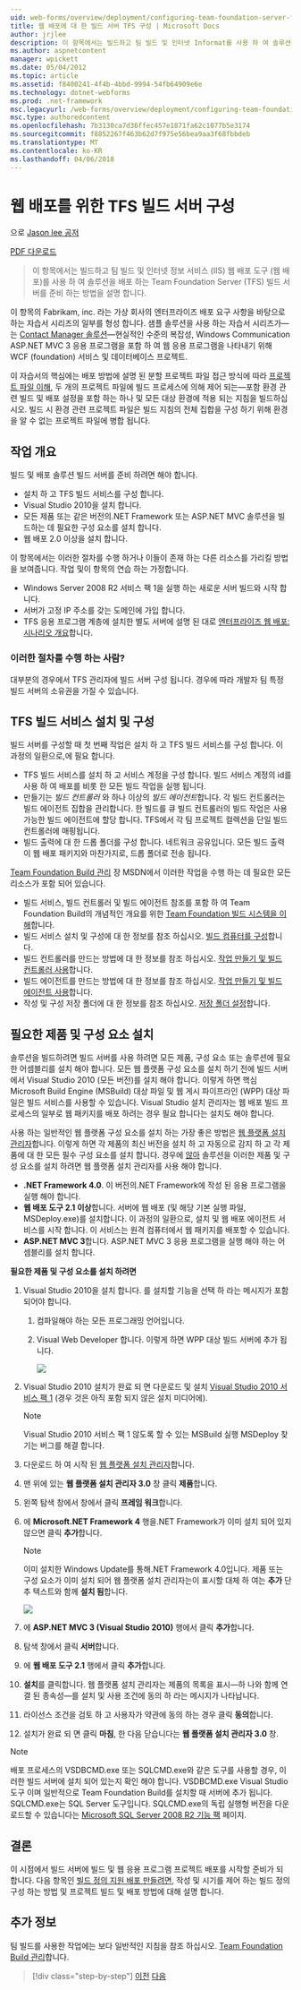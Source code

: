 ```yaml
---
uid: web-forms/overview/deployment/configuring-team-foundation-server-for-web-deployment/configuring-a-tfs-build-server-for-web-deployment
title: 웹 배포에 대 한 빌드 서버 TFS 구성 | Microsoft Docs
author: jrjlee
description: 이 항목에서는 빌드하고 팀 빌드 및 인터넷 Informat를 사용 하 여 솔루션을 배포 하는 Team Foundation Server (TFS) 빌드 서버를 준비 하는 방법에 설명...
ms.author: aspnetcontent
manager: wpickett
ms.date: 05/04/2012
ms.topic: article
ms.assetid: f8400241-4f4b-4bbd-9994-54fb64909e6e
ms.technology: dotnet-webforms
ms.prod: .net-framework
msc.legacyurl: /web-forms/overview/deployment/configuring-team-foundation-server-for-web-deployment/configuring-a-tfs-build-server-for-web-deployment
msc.type: authoredcontent
ms.openlocfilehash: 7b3130ca7d36ffec457e1871fa62c1077b5e3174
ms.sourcegitcommit: f8852267f463b62d7f975e56bea9aa3f68fbbdeb
ms.translationtype: MT
ms.contentlocale: ko-KR
ms.lasthandoff: 04/06/2018
---
```

<a name="configuring-a-tfs-build-server-for-web-deployment"></a>웹 배포를 위한 TFS 빌드 서버 구성
====================
으로 [Jason lee 공저](https://github.com/jrjlee)

[PDF 다운로드](https://msdnshared.blob.core.windows.net/media/MSDNBlogsFS/prod.evol.blogs.msdn.com/CommunityServer.Blogs.Components.WeblogFiles/00/00/00/63/56/8130.DeployingWebAppsInEnterpriseScenarios.pdf)

> 이 항목에서는 빌드하고 팀 빌드 및 인터넷 정보 서비스 (IIS) 웹 배포 도구 (웹 배포)를 사용 하 여 솔루션을 배포 하는 Team Foundation Server (TFS) 빌드 서버를 준비 하는 방법을 설명 합니다.


이 항목의 Fabrikam, inc. 라는 가상 회사의 엔터프라이즈 배포 요구 사항을 바탕으로 하는 자습서 시리즈의 일부를 형성 합니다. 샘플 솔루션을 사용 하는 자습서 시리즈가&#x2014;는 [Contact Manager 솔루션](../web-deployment-in-the-enterprise/the-contact-manager-solution.md)&#x2014;현실적인 수준의 복잡성, Windows Communication ASP.NET MVC 3 응용 프로그램을 포함 하 여 웹 응용 프로그램을 나타내기 위해 WCF (foundation) 서비스 및 데이터베이스 프로젝트.

이 자습서의 핵심에는 배포 방법에 설명 된 분할 프로젝트 파일 접근 방식에 따라 [프로젝트 파일 이해](../web-deployment-in-the-enterprise/understanding-the-project-file.md), 두 개의 프로젝트 파일에 빌드 프로세스에 의해 제어 되는&#x2014;포함 환경 관련 빌드 및 배포 설정을 포함 하는 하나 및 모든 대상 환경에 적용 되는 지침을 빌드하십시오. 빌드 시 환경 관련 프로젝트 파일은 빌드 지침의 전체 집합을 구성 하기 위해 환경을 알 수 없는 프로젝트 파일에 병합 됩니다.

## <a name="task-overview"></a>작업 개요

빌드 및 배포 솔루션 빌드 서버를 준비 하려면 해야 합니다.

- 설치 하 고 TFS 빌드 서비스를 구성 합니다.
- Visual Studio 2010을 설치 합니다.
- 모든 제품 또는 같은 버전의.NET Framework 또는 ASP.NET MVC 솔루션을 빌드하는 데 필요한 구성 요소를 설치 합니다.
- 웹 배포 2.0 이상을 설치 합니다.

이 항목에서는 이러한 절차를 수행 하거나 이들이 존재 하는 다른 리소스를 가리킬 방법을 보여줍니다. 작업 및이 항목의 연습 하는 가정합니다.

- Windows Server 2008 R2 서비스 팩 1을 실행 하는 새로운 서버 빌드와 시작 합니다.
- 서버가 고정 IP 주소를 갖는 도메인에 가입 합니다.
- TFS 응용 프로그램 계층에 설치한 별도 서버에 설명 된 대로 [엔터프라이즈 웹 배포: 시나리오 개요](../deploying-web-applications-in-enterprise-scenarios/enterprise-web-deployment-scenario-overview.md)합니다.

### <a name="who-performs-these-procedures"></a>이러한 절차를 수행 하는 사람?

대부분의 경우에서 TFS 관리자에 빌드 서버 구성 됩니다. 경우에 따라 개발자 팀 특정 빌드 서버의 소유권을 가질 수 있습니다.

## <a name="install-and-configure-the-tfs-build-service"></a>TFS 빌드 서비스 설치 및 구성

빌드 서버를 구성할 때 첫 번째 작업은 설치 하 고 TFS 빌드 서비스를 구성 합니다. 이 과정의 일환으로,에 필요 합니다.

- TFS 빌드 서비스를 설치 하 고 서비스 계정을 구성 합니다. 빌드 서비스 계정의 id를 사용 하 여 배포를 비롯 한 모든 빌드 작업을 실행 됩니다.
- 만들기는 *빌드 컨트롤러* 와 하나 이상의 *빌드 에이전트*합니다. 각 빌드 컨트롤러는 빌드 에이전트 집합을 관리합니다. 한 빌드를 큐 빌드 컨트롤러의 빌드 작업은 사용 가능한 빌드 에이전트에 할당 합니다. TFS에서 각 팀 프로젝트 컬렉션을 단일 빌드 컨트롤러에 매핑됩니다.
- 빌드 출력에 대 한 드롭 폴더를 구성 합니다. 네트워크 공유입니다. 모든 빌드 출력이 웹 배포 패키지와 마찬가지로, 드롭 폴더로 전송 됩니다.

[Team Foundation Build 관리](https://msdn.microsoft.com/library/ms252495.aspx) 장 MSDN에서 이러한 작업을 수행 하는 데 필요한 모든 리소스가 포함 되어 있습니다.

- 빌드 서비스, 빌드 컨트롤러 및 빌드 에이전트 참조를 포함 하 여 Team Foundation Build의 개념적인 개요를 위한 [Team Foundation 빌드 시스템을 이해](https://msdn.microsoft.com/library/dd793166.aspx)합니다.
- 빌드 서비스 설치 및 구성에 대 한 정보를 참조 하십시오. [빌드 컴퓨터를 구성](https://msdn.microsoft.com/library/ms181712.aspx)합니다.
- 빌드 컨트롤러를 만드는 방법에 대 한 정보를 참조 하십시오. [작업 만들기 및 빌드 컨트롤러 사용](https://msdn.microsoft.com/library/ee330987.aspx)합니다.
- 빌드 에이전트를 만드는 방법에 대 한 정보를 참조 하십시오. [작업 만들기 및 빌드 에이전트 사용](https://msdn.microsoft.com/library/bb399135.aspx)합니다.
- 작성 및 구성 저장 폴더에 대 한 정보를 참조 하십시오. [저장 폴더 설정](https://msdn.microsoft.com/library/bb778394.aspx)합니다.

## <a name="install-required-products-and-components"></a>필요한 제품 및 구성 요소 설치

솔루션을 빌드하려면 빌드 서버를 사용 하려면 모든 제품, 구성 요소 또는 솔루션에 필요한 어셈블리를 설치 해야 합니다. 모든 웹 플랫폼 구성 요소를 설치 하기 전에 빌드 서버에서 Visual Studio 2010 (모든 버전)를 설치 해야 합니다. 이렇게 하면 핵심 Microsoft Build Engine (MSBuild) 대상 파일 및 웹 게시 파이프라인 (WPP) 대상 파일은 빌드 서비스를 사용할 수 있습니다. Visual Studio 설치 관리자는 웹 배포 빌드 프로세스의 일부로 웹 패키지를 배포 하려는 경우 필요 합니다는 설치도 해야 합니다.

사용 하는 일반적인 웹 플랫폼 구성 요소를 설치 하는 가장 좋은 방법은 [웹 플랫폼 설치 관리자](https://go.microsoft.com/?linkid=9805118)합니다. 이렇게 하면 각 제품의 최신 버전을 설치 하 고 자동으로 감지 하 고 각 제품에 대 한 모든 필수 구성 요소를 설치 합니다. 경우에 [않아](../web-deployment-in-the-enterprise/the-contact-manager-solution.md) 솔루션을 이러한 제품 및 구성 요소를 설치 하려면 웹 플랫폼 설치 관리자를 사용 해야 합니다.

- **.NET Framework 4.0**. 이 버전의.NET Framework에 작성 된 응용 프로그램을 실행 해야 합니다.
- **웹 배포 도구 2.1 이상**합니다. 서버에 웹 배포 (및 해당 기본 실행 파일, MSDeploy.exe)를 설치합니다. 이 과정의 일환으로, 설치 및 웹 배포 에이전트 서비스를 시작 합니다. 이 서비스는 원격 컴퓨터에서 웹 패키지를 배포할 수 있습니다.
- **ASP.NET MVC 3**합니다. ASP.NET MVC 3 응용 프로그램을 실행 해야 하는 어셈블리를 설치 합니다.

**필요한 제품 및 구성 요소를 설치 하려면**

1. Visual Studio 2010을 설치 합니다. 를 설치할 기능을 선택 하 라는 메시지가 포함 되어야 합니다.

    1. 컴파일해야 하는 모든 프로그래밍 언어입니다.
    2. Visual Web Developer 합니다. 이렇게 하면 WPP 대상 빌드 서버에 추가 됩니다.

        ![](configuring-a-tfs-build-server-for-web-deployment/_static/image1.png)
2. Visual Studio 2010 설치가 완료 되 면 다운로드 및 설치 [Visual Studio 2010 서비스 팩 1](https://go.microsoft.com/?linkid=9805133) (경우 것은 아직 포함 되지 않은 설치 미디어에).

    > [!NOTE]
    > Visual Studio 2010 서비스 팩 1 않도록 할 수 있는 MSBuild 실행 MSDeploy 찾기는 버그를 해결 합니다.
3. 다운로드 하 여 시작 된 [웹 플랫폼 설치 관리자](https://go.microsoft.com/?linkid=9805118)합니다.
4. 맨 위에 있는 **웹 플랫폼 설치 관리자 3.0** 창 클릭 **제품**합니다.
5. 왼쪽 탐색 창에서 창에서 클릭 **프레임 워크**합니다.
6. 에 **Microsoft.NET Framework 4** 행을.NET Framework가 이미 설치 되어 있지 않으면 클릭 **추가**합니다.

    > [!NOTE]
    > 이미 설치한 Windows Update를 통해.NET Framework 4.0입니다. 제품 또는 구성 요소가 이미 설치 되어 웹 플랫폼 설치 관리자는이 표시할 대체 하 여는 **추가** 단추 텍스트와 함께 **설치 됨**합니다.

    ![](configuring-a-tfs-build-server-for-web-deployment/_static/image2.png)
7. 에 **ASP.NET MVC 3 (Visual Studio 2010)** 행에서 클릭 **추가**합니다.
8. 탐색 창에서 클릭 **서버**합니다.
9. 에 **웹 배포 도구 2.1** 행에서 클릭 **추가**합니다.
10. **설치**를 클릭합니다. 웹 플랫폼 설치 관리자는 제품의 목록을 표시&#x2014;하 나와 함께 연결 된 종속성&#x2014;를 설치 및 사용 조건에 동의 하 라는 메시지가 나타납니다.
11. 라이선스 조건을 검토 하 고 사용자가 약관에 동의 하는 경우 클릭 **동의**합니다.
12. 설치가 완료 되 면 클릭 **마침**, 한 다음 닫습니다는 **웹 플랫폼 설치 관리자 3.0** 창.

> [!NOTE]
> 배포 프로세스의 VSDBCMD.exe 또는 SQLCMD.exe와 같은 도구를 사용할 경우, 이러한 빌드 서버에 설치 되어 있는지 확인 해야 합니다. VSDBCMD.exe Visual Studio 도구 이며 일반적으로 Team Foundation Build를 설치할 때 서버에 추가 됩니다. SQLCMD.exe는 SQL Server 도구입니다. SQLCMD.exe의 독립 실행형 버전을 다운로드할 수 있습니다는 [Microsoft SQL Server 2008 R2 기능 팩](https://go.microsoft.com/?linkid=9805134) 페이지.


## <a name="conclusion"></a>결론

이 시점에서 빌드 서버에 빌드 및 웹 응용 프로그램 프로젝트 배포를 시작할 준비가 되 합니다. 다음 항목인 [빌드 정의 지원 배포 만들려면](creating-a-build-definition-that-supports-deployment.md), 작성 및 시기를 제어 하는 빌드 정의 구성 하는 방법 및 프로젝트 빌드 및 배포 방법에 대해 설명 합니다.

## <a name="further-reading"></a>추가 정보

팀 빌드를 사용한 작업에는 보다 일반적인 지침을 참조 하십시오. [Team Foundation Build 관리](https://msdn.microsoft.com/library/ms252495.aspx)합니다.

> [!div class="step-by-step"]
> [이전](adding-content-to-source-control.md)
> [다음](creating-a-build-definition-that-supports-deployment.md)
